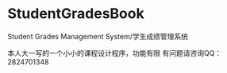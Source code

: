 # StudentGradesBook
Student Grades Management System/学生成绩管理系统

本人大一写的一个小小的课程设计程序，功能有限
有问题请咨询QQ：2824701348
